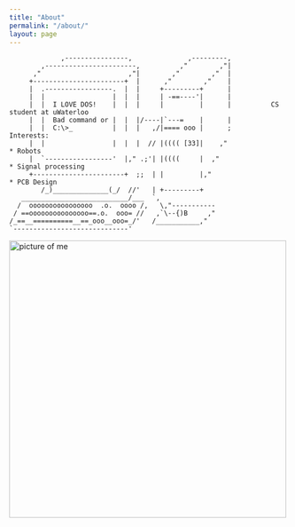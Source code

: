 ```yaml
---
title: "About"
permalink: "/about/"
layout: page
---
```


```
             ,----------------,              ,---------,
        ,-----------------------,          ,"        ,"|
      ,"                      ,"|        ,"        ,"  |
     +-----------------------+  |      ,"        ,"    |
     |  .-----------------.  |  |     +---------+      |
     |  |                 |  |  |     | -==----'|      |
     |  |  I LOVE DOS!    |  |  |     |         |      |          CS student at uWaterloo
     |  |  Bad command or |  |  |/----|`---=    |      |
     |  |  C:\>_          |  |  |   ,/|==== ooo |      ;          Interests:
     |  |                 |  |  |  // |(((( [33]|    ,"                    * Robots
     |  `-----------------'  |," .;'| |((((     |  ,"                      * Signal processing
     +-----------------------+  ;;  | |         |,"                        * PCB Design
        /_)______________(_/  //'   | +---------+
   ___________________________/___  `,
  /  oooooooooooooooo  .o.  oooo /,   \,"-----------
 / ==ooooooooooooooo==.o.  ooo= //   ,`\--{)B     ,"
/_==__==========__==_ooo__ooo=_/'   /___________,"
`-----------------------------'
```

<img width="500" alt="picture of me" src="[https://github.com/user-attachments/assets/9f300413-6993-4ee5-b3bc-2a2fc1eff31c](https://github.com/user-attachments/assets/8f375678-dd18-4ec8-89b6-470f3fd1722e)">
